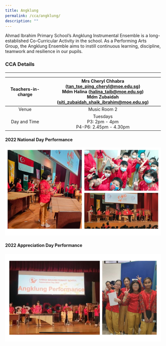 ```yaml
---
title: Angklung
permalink: /cca/angklung/
description: ""
---
```

Ahmad Ibrahim Primary School’s Angklung Instrumental Ensemble is a long-established Co-Curricular Activity in the school. As a Performing Arts Group, the Angklung Ensemble aims to instill continuous learning, discipline, teamwork and resilience in our pupils.

### CCA Details
-----------

  

| Teachers-in-charge  | Mrs Cheryl Chhabra (tan_tse_ping_cheryl@moe.edu.sg) <br>Mdm Halina (halina_taib@moe.edu.sg) <br>Mdm Zubaidah (siti_zubaidah_shaik_ibrahim@moe.edu.sg) |
|:---:|:---:|
| Venue | Music Room 2 |
| Day and Time | Tuesdays<br> P3: 2pm - 4pm<br> P4-P6: 2.45pm - 4.30pm |


#### 2022 National Day Performance
![](/images/angklung%20cca%201%202023.JPG)

#### 2022 Appreciation Day Performance
![](/images/angklung%20cca%202%202023.JPG)